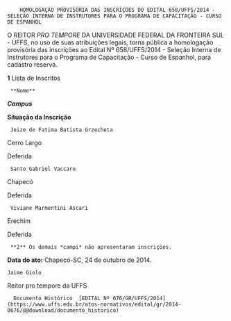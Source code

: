         HOMOLOGAÇÃO PROVISÓRIA DAS INSCRIÇÕES DO EDITAL 658/UFFS/2014 - SELEÇÃO INTERNA DE INSTRUTORES PARA O PROGRAMA DE CAPACITAÇÃO - CURSO DE ESPANHOL  

O REITOR *PRO TEMPORE* DA UNIVERSIDADE FEDERAL DA FRONTEIRA SUL - UFFS, no uso de suas atribuições legais, torna pública a homologação provisória das inscrições ao Edital Nº 658/UFFS/2014 - Seleção Interna de Instrutores para o Programa de Capacitação - Curso de Espanhol, para cadastro reserva.

 **1** Lista de Inscritos

     **Nome**

   ***Campus***

   **Situação da Inscrição**

     Jeize de Fatima Batista Grzechota

   Cerro Largo

   Deferida

     Santo Gabriel Vaccaro

   Chapecó

   Deferida

     Viviane Marmentini Ascari

   Erechim

   Deferida

     **2** Os demais *campi* não apresentaram inscrições.

  

   **Data do ato:** Chapecó-SC, 24 de outubro de 2014.   
 

    Jaime Giolo   
 Reitor pro tempore da UFFS 

      Documento Histórico  [EDITAL Nº 676/GR/UFFS/2014](https://www.uffs.edu.br/atos-normativos/edital/gr/2014-0676/@@download/documento_historico)     
      